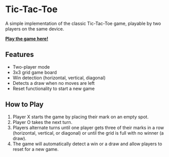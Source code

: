 # Tic-Tac-Toe

A simple implementation of the classic Tic-Tac-Toe game, playable by two players on the same device.

**[Play the game here!](https://ccordero1234.github.io/tictactoe/)**  

## Features
- Two-player mode
- 3x3 grid game board
- Win detection (horizontal, vertical, diagonal)
- Detects a draw when no moves are left
- Reset functionality to start a new game

## How to Play
1. Player X starts the game by placing their mark on an empty spot.
2. Player O takes the next turn.
3. Players alternate turns until one player gets three of their marks in a row (horizontal, vertical, or diagonal) or until the grid is full with no winner (a draw).
4. The game will automatically detect a win or a draw and allow players to reset for a new game.
